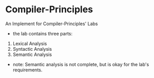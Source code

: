 # Compiler-Principles
 An Implement for Compiler-Principles' Labs
- the lab contains three parts:
1. Lexical Analysis
2. Syntactic Analysis
3. Semantic Analysis
- note: Semantic analysis is not complete, but is okay for the lab's requirements.
